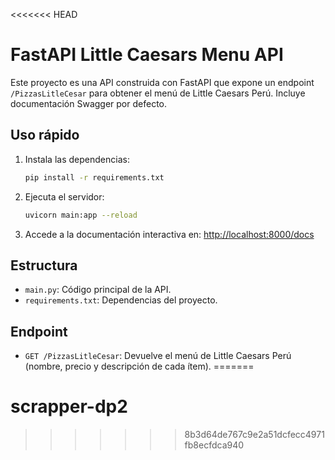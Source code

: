 <<<<<<< HEAD
# FastAPI Little Caesars Menu API

Este proyecto es una API construida con FastAPI que expone un endpoint `/PizzasLitleCesar` para obtener el menú de Little Caesars Perú. Incluye documentación Swagger por defecto.

## Uso rápido

1. Instala las dependencias:
   ```bash
   pip install -r requirements.txt
   ```
2. Ejecuta el servidor:
   ```bash
   uvicorn main:app --reload
   ```
3. Accede a la documentación interactiva en: [http://localhost:8000/docs](http://localhost:8000/docs)

## Estructura
- `main.py`: Código principal de la API.
- `requirements.txt`: Dependencias del proyecto.

## Endpoint
- `GET /PizzasLitleCesar`: Devuelve el menú de Little Caesars Perú (nombre, precio y descripción de cada ítem).
=======
# scrapper-dp2
>>>>>>> 8b3d64de767c9e2a51dcfecc4971fb8ecfdca940
